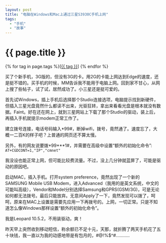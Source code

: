 ```yaml
---
layout: post
title: "电脑在Windows和Mac上通过三星S3930C手机上网"
tags:
  - "手机"
  - "故事"
---
```


# {{ page.title }}

<div class="tags">
{% for tag in page.tags %}[<a class="tag" href="/tags.html#{{ tag }}">{{ tag }}</a>] {% endfor %}
</div>


买了个新手机，3G版的，但没有3G的卡。用2G的卡能上网达到Edge的速度，还是挺不错的。买手机的时候，MM告诉我不能用于电脑上网。回到家不甘心，从网上搜了些帖子，试了试，居然成功了。小三星还是挺可爱的。

首先试Windows，插上手机后选择那个Studio连接选项，电脑提示找到新硬件，但插入三星光盘竟然什么都读不出来，光驱狂转，拿出来看看光盘是根本就没有数据。Faint。好在还在网上，就到三星网站上下载了那个Studio的驱动，装上后，再插入手机就提示modem正常工作了。

建立拨号连接，电话号码输入\*99\#，断掉wifi，拨号，竟然通了。速度忘了，大概一二百K的样子吧？上普通的网页还不算太慢。

另外，有的网友说要拨\*99\*\*\*1\#，并需要在高级中设置“额外的初始化命令”:
<code>
AT+CGDCONT=1,"IP","cmnet"
</code>

我没设也能正常上网，但可能比较费流量。不过，没上几分钟就蓝屏了，可能是驱动的原因吧。

启动MAC，插入手机。打开system preference，竟然出现了一个新的SAMSUNG Mobile USB Modem，进入Advanced（我用的是英文系统，中文的可能叫高级），Vendor和Model分别选择Samsung和GPRS(GSM/3G)，可是无论如何都无法拨号。最后只能放弃。无意间Apply了一下，竟然发现可以拨了，呵呵，原来在MAC上设置是需要先应用一下再拨号的。上网，一切正常。只是不知道怎么像Windows那样设置“额外的初始化命令”。

我是Leopard 10.5.2，不用装驱动，爽！

昨天早上突然收到移动短信，称余额已不足十元，天那，就折腾了两天手机花了五十块钱，我一直以为我的动感地带是有包月的，#@!%$^#...........

